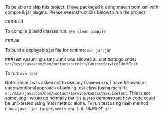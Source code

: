 To be able to ship this project, I have packaged it using maven pom.xml with compile & jar plugins. Please see instructions below to run the project:

###Build 

To compile & build classes run: `mvn clean compile`

###Jar

To build a deployable jar file for runtime: `mvn jar:jar`

###Test
Assuming using Junit was allowed all unit tests  go under `src/test/java/com/bam/contact/service/ContactServiceJUnitTest`

To run: `mvn test`

Note: 
Since I was asked not to use any frameworks, I have followed an unconventional approach of adding test class  (using main) to `src/main/java/com/bam/contact/service/ContactServiceTest`. 
This is not something I would do normally but it's just to demonstrate how code could be unit-tested using main method alone.
To run test using main method class: `java -jar target/media-eng-1.0-SNAPSHOT.jar`



